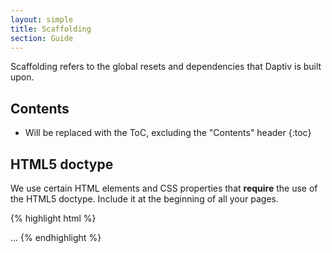 ```yaml
---
layout: simple
title: Scaffolding
section: Guide
---
```


Scaffolding refers to the global resets and dependencies that Daptiv is built upon.

## Contents

* Will be replaced with the ToC, excluding the "Contents" header
{:toc}

## HTML5 doctype

We use certain HTML elements and CSS properties that **require** the use of the HTML5 doctype. Include it at the beginning of all your pages.

{% highlight html %}
<!DOCTYPE html>
<html lang="en">
  ...
</html>
{% endhighlight %}
